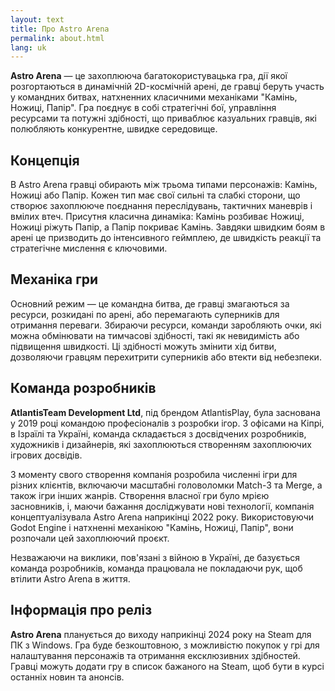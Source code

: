 ```yaml
---
layout: text  
title: Про Astro Arena  
permalink: about.html  
lang: uk
---
```


**Astro Arena** — це захоплююча багатокористувацька гра, дії якої розгортаються в динамічній 2D-космічній арені, де гравці беруть участь у командних битвах, натхненних класичними механіками "Камінь, Ножиці, Папір". Гра поєднує в собі стратегічні бої, управління ресурсами та потужні здібності, що приваблює казуальних гравців, які полюбляють конкурентне, швидке середовище.

## Концепція

В Astro Arena гравці обирають між трьома типами персонажів: Камінь, Ножиці або Папір. Кожен тип має свої сильні та слабкі сторони, що створює захоплююче поєднання переслідувань, тактичних маневрів і вмілих втеч. Присутня класична динаміка: Камінь розбиває Ножиці, Ножиці ріжуть Папір, а Папір покриває Камінь. Завдяки швидким боям в арені це призводить до інтенсивного геймплею, де швидкість реакції та стратегічне мислення є ключовими.

## Механіка гри

Основний режим — це командна битва, де гравці змагаються за ресурси, розкидані по арені, або перемагають суперників для отримання переваги. Збираючи ресурси, команди заробляють очки, які можна обмінювати на тимчасові здібності, такі як невидимість або підвищення швидкості. Ці здібності можуть змінити хід битви, дозволяючи гравцям перехитрити суперників або втекти від небезпеки.

## Команда розробників

**AtlantisTeam Development Ltd**, під брендом AtlantisPlay, була заснована у 2019 році командою професіоналів з розробки ігор. З офісами на Кіпрі, в Ізраїлі та Україні, команда складається з досвідчених розробників, художників і дизайнерів, які захоплюються створенням захоплюючих ігрових досвідів.

З моменту свого створення компанія розробила численні ігри для різних клієнтів, включаючи масштабні головоломки Match-3 та Merge, а також ігри інших жанрів. Створення власної гри було мрією засновників, і, маючи бажання досліджувати нові технології, компанія концептуалізувала Astro Arena наприкінці 2022 року. Використовуючи Godot Engine і натхненні механікою "Камінь, Ножиці, Папір", вони розпочали цей захоплюючий проєкт.

Незважаючи на виклики, пов'язані з війною в Україні, де базується команда розробників, команда працювала не покладаючи рук, щоб втілити Astro Arena в життя.

## Інформація про реліз

**Astro Arena** планується до виходу наприкінці 2024 року на Steam для ПК з Windows. Гра буде безкоштовною, з можливістю покупок у грі для налаштування персонажів та отримання ексклюзивних здібностей. Гравці можуть додати гру в список бажаного на Steam, щоб бути в курсі останніх новин та анонсів.
